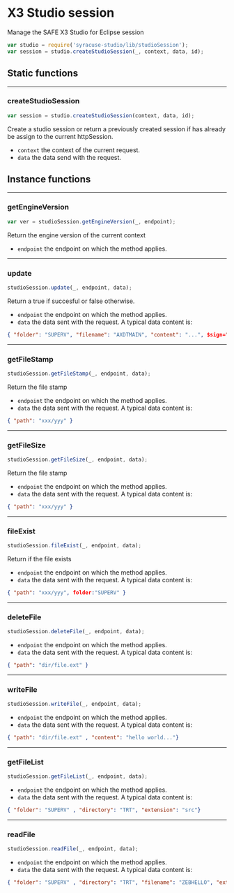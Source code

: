 
# X3 Studio session

Manage the SAFE X3 Studio for Eclipse session

``` javascript
var studio = require('syracuse-studio/lib/studioSession');
var session = studio.createStudioSession(_, context, data, id);
```
## Static functions

-------------
### createStudioSession
``` javascript
var session = studio.createStudioSession(context, data, id);
```
Create a studio session or return a previously created session if has already be assign to the current httpSession.

* `context` the context of the current request.
* `data` the data send with the request.

## Instance functions

-------------
### getEngineVersion
``` javascript
var ver = studioSession.getEngineVersion(_, endpoint);
```
Return the engine version of the current context

* `endpoint` the endpoint on which the method applies.

-------------
### update
``` javascript
studioSession.update(_, endpoint, data);
```
Return a true if succesful or false otherwise.

* `endpoint` the endpoint on which the method applies.
* `data` the data sent with the request.
A typical data content is:
``` json
{ "folder": "SUPERV", "filename": "AXDTMAIN", "content": "...", $sign="..." }
```

-------------
### getFileStamp
``` javascript
studioSession.getFileStamp(_, endpoint, data);
```
Return the file stamp

* `endpoint` the endpoint on which the method applies.
* `data` the data sent with the request.
A typical data content is:
``` json
{ "path": "xxx/yyy" }
```

-------------
### getFileSize
``` javascript
studioSession.getFileSize(_, endpoint, data);
```
Return the file stamp

* `endpoint` the endpoint on which the method applies.
* `data` the data sent with the request.
A typical data content is:
``` json
{ "path": "xxx/yyy" }
```

-------------
### fileExist
``` javascript
studioSession.fileExist(_, endpoint, data);
```
Return if the file exists

* `endpoint` the endpoint on which the method applies.
* `data` the data sent with the request.
A typical data content is:
``` json
{ "path": "xxx/yyy", folder:"SUPERV" }
```

-------------
### deleteFile
``` javascript
studioSession.deleteFile(_, endpoint, data);
```

* `endpoint` the endpoint on which the method applies.
* `data` the data sent with the request.
A typical data content is:
``` json
{ "path": "dir/file.ext" }
```

-------------
### writeFile
``` javascript
studioSession.writeFile(_, endpoint, data);
```

* `endpoint` the endpoint on which the method applies.
* `data` the data sent with the request.
A typical data content is:
``` json
{ "path": "dir/file.ext" , "content": "hello world..."}
```

-------------
### getFileList
``` javascript
studioSession.getFileList(_, endpoint, data);
```

* `endpoint` the endpoint on which the method applies.
* `data` the data sent with the request.
A typical data content is:
``` json
{ "folder": "SUPERV" , "directory": "TRT", "extension": "src"}
```

-------------
### readFile
``` javascript
studioSession.readFile(_, endpoint, data);
```

* `endpoint` the endpoint on which the method applies.
* `data` the data sent with the request.
A typical data content is:
``` json
{ "folder": "SUPERV" , "directory": "TRT", "filename": "ZEBHELLO", "extension": "src" }
```

